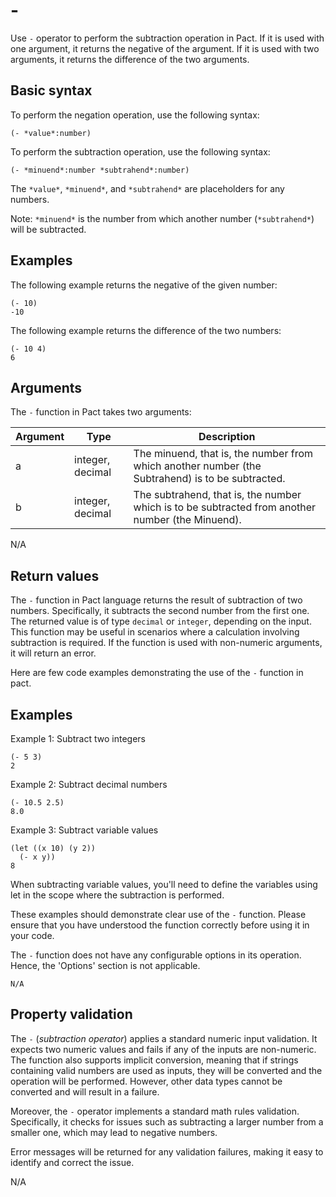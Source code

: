 # -

Use `-` operator to perform the subtraction operation in Pact. If it is used with one argument, it returns the negative of the argument. If it is used with two arguments, it returns the difference of the two arguments.

## Basic syntax

To perform the negation operation, use the following syntax:

```pact
(- *value*:number)
```

To perform the subtraction operation, use the following syntax:

```pact
(- *minuend*:number *subtrahend*:number)
```

The `*value*`, `*minuend*`, and `*subtrahend*` are placeholders for any numbers. 

Note: `*minuend*` is the number from which another number (`*subtrahend*`) will be subtracted.

## Examples

The following example returns the negative of the given number:

```pact
(- 10)
-10
```

The following example returns the difference of the two numbers:

```pact
(- 10 4)
6
```

## Arguments 

The `-` function in Pact takes two arguments: 

| Argument | Type | Description |
| --- | --- | --- |
| a | integer, decimal | The minuend, that is, the number from which another number (the Subtrahend) is to be subtracted. |
| b | integer, decimal | The subtrahend, that is, the number which is to be subtracted from another number (the Minuend). |

N/A

## Return values

The `-` function in Pact language returns the result of subtraction of two numbers. Specifically, it subtracts the second number from the first one. The returned value is of type `decimal` or `integer`, depending on the input. This function may be useful in scenarios where a calculation involving subtraction is required. If the function is used with non-numeric arguments, it will return an error.

Here are few code examples demonstrating the use of the `-` function in pact. 

## Examples

Example 1: Subtract two integers

```pact
(- 5 3)
2
```

Example 2: Subtract decimal numbers

```pact
(- 10.5 2.5)
8.0
```

Example 3: Subtract variable values

```pact
(let ((x 10) (y 2))
  (- x y))
8
```

When subtracting variable values, you'll need to define the variables using let in the scope where the subtraction is performed.

These examples should demonstrate clear use of the `-` function. Please ensure that you have understood the function correctly before using it in your code.

The `-` function does not have any configurable options in its operation. Hence, the 'Options' section is not applicable.

```
N/A
```

## Property validation

The `-` (_subtraction operator_) applies a standard numeric input validation. It expects two numeric values and fails if any of the inputs are non-numeric. The function also supports implicit conversion, meaning that if strings containing valid numbers are used as inputs, they will be converted and the operation will be performed. However, other data types cannot be converted and will result in a failure.

Moreover, the `-` operator implements a standard math rules validation. Specifically, it checks for issues such as subtracting a larger number from a smaller one, which may lead to negative numbers.

Error messages will be returned for any validation failures, making it easy to identify and correct the issue.

N/A

